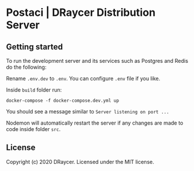 # Postaci | DRaycer Distribution Server

## Getting started
To run the development server and its services such as Postgres and Redis do the following:  

Rename `.env.dev` to `.env`. You can configure `.env` file if you like.

Inside `build` folder run:
```
docker-compose -f docker-compose.dev.yml up
```

You should see a message similar to `Server listening on port ...`

Nodemon will automatically restart the server if any changes are made to code inside folder `src`.


## License
Copyright (c) 2020 DRaycer. Licensed under the MIT license.



